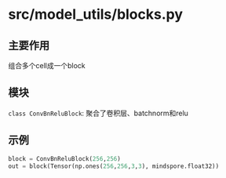 # src/model_utils/blocks.py

## 主要作用

组合多个cell成一个block

## 模块

`class ConvBnReluBlock`: 聚合了卷积层、batchnorm和relu

## 示例

~~~python
block = ConvBnReluBlock(256,256)
out = block(Tensor(np.ones(256,256,3,3), mindspore.float32))
~~~


